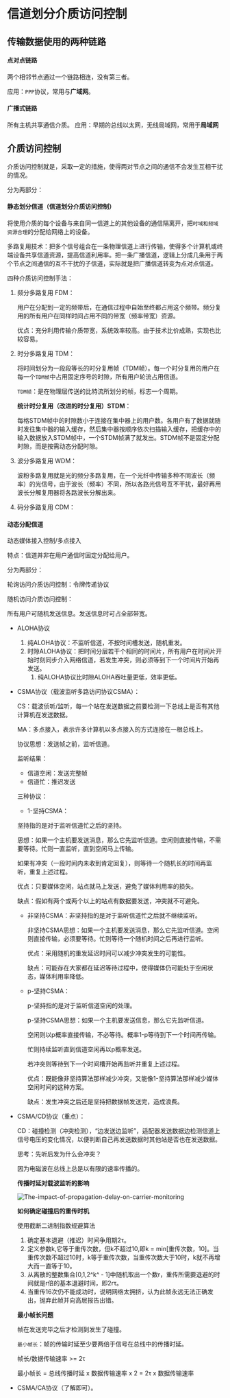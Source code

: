 # 信道划分介质访问控制



## 传输数据使用的两种链路

#### 点对点链路

两个相邻节点通过一个链路相连，没有第三者。

应用：`PPP`协议，常用与**广域网**。

#### 广播式链路

所有主机共享通信介质。 应用：早期的总线以太网，无线局域网，常用于**局域网**



## 介质访问控制

介质访问控制就是，采取一定的措施，使得两对节点之间的通信不会发生互相干扰的情况。

分为两部分：

#### 静态划分信道（信道划分介质访问控制）

将使用介质的每个设备与来自同一信道上的其他设备的通信隔离开，把`时域和频域资源合理`的分配给网络上的设备。 

多路复用技术：把多个信号组合在一条物理信道上进行传输，使得多个计算机或终端设备共享信道资源，提高信道利用率。把一条广播信道，逻辑上分成几条用于两个节点之间通信的互不干扰的子信道，实际就是把广播信道转变为点对点信道。

四种介质访问控制手法：

1. 频分多路复用 FDM：

   用户在分配到一定的频带后，在通信过程中自始至终都占用这个频带。频分复用的所有用户在同样时间占用不同的带宽（频率带宽）资源。

   优点：充分利用传输介质带宽，系统效率较高。由于技术比价成熟，实现也比较容易。

2. 时分多路复用 TDM：

   将时间划分为一段段等长的时分复用帧（TDM帧）。每一个时分复用的用户在每一个`TDM帧`中占用固定序号的时隙，所有用户轮流占用信道。

   `TDM帧`：是在物理层传送的比特流所划分的帧，标志一个周期。

   **统计时分复用（改进的时分复用）STDM**：

   每格STDM帧中的时隙数小于连接在集中器上的用户数。各用户有了数据就随时发往集中器的输入缓存，然后集中器按顺序依次扫描输入缓存，把缓存中的输入数据放入STDM帧中，一个STDM帧满了就发出。STDM帧不是固定分配时隙，而是按需动态分配时隙。

3. 波分多路复用 WDM：

   波粉多路复用就是光的频分多路复用，在一个光纤中传输多种不同波长（频率）的光信号，由于波长（频率）不同，所以各路光信号互不干扰，最好再用波长分解复用器将各路波长分解出来。

4. 码分多路复用 CDM：

   

#### 动态分配信道

动态媒体接入控制/多点接入

特点：信道并非在用户通信时固定分配给用户。

分为两部分：

轮询访问介质访问控制：令牌传递协议   

随机访问介质访问控制：

所有用户可随机发送信息。发送信息时可占全部带宽。

+ ALOHA协议

  1. 纯ALOHA协议：不监听信道，不按时间槽发送，随机重发。
  2. 时隙ALOHA协议：把时间分层若干个相同的时间片，所有用户在时间片开始时刻同步介入网络信道，若发生冲突，则必须等到下一个时间片开始再发送。
     1. 纯ALOHA协议比时隙ALOHA吞吐量更低，效率更低。

+ CSMA协议（载波监听多路访问协议CSMA）：

  CS：载波侦听/监听，每一个站在发送数据之前要检测一下总线上是否有其他计算机在发送数据。

  MA：多点接入，表示许多计算机以多点接入的方式连接在一根总线上。

  协议思想：发送帧之前，监听信道。

  监听结果：

  + 信道空闲：发送完整帧
  + 信道忙：推迟发送

  三种协议：

  +  1-坚持CSMA：

    坚持指的是对于监听信道忙之后的坚持。

    思想：如果一个主机要发送消息，那么它先监听信道。空闲则直接传输，不需要等待。忙则一直监听，直到空闲马上传输。

    如果有冲突（一段时间内未收到肯定回复），则等待一个随机长的时间再监听，重复上述过程。 

    优点：只要媒体空闲，站点就马上发送，避免了媒体利用率的损失。

    缺点：假如有两个或两个以上的站点有数据要发送，冲突就不可避免。

  + 非坚持CSMA：非坚持指的是对于监听信道忙之后就不继续监听。

    非坚持CSMA思想：如果一个主机要发送消息，那么它先监听信道。空闲则直接传输，必须要等待。忙则等待一个随机时间之后再进行监听。

    优点：采用随机的重发延迟时间可以减少冲突发生的可能性。

    缺点：可能存在大家都在延迟等待过程中，使得媒体仍可能处于空闲状态，媒体利用率降低。

  + p-坚持CSMA：

     p-坚持指的是对于监听信道空闲的处理。

    p-坚持CSMA思想：如果一个主机要发送信息，那么它先监听信道。

    空闲则以p概率直接传输，不必等待。概率1-p等待到下一个时间再传输。

    忙则持续监听直到信道空闲再以p概率发送。

    若冲突则等待到下一个时间槽开始再监听并重复上述过程。

    优点：既能像非坚持算法那样减少冲突，又能像1-坚持算法那样减少媒体空闲时间的这种方案。

    缺点：发生冲突之后还是坚持把数据帧发送完，造成浪费。

+ CSMA/CD协议（重点）：

  CD：碰撞检测（冲突检测），“边发送边监听”，适配器发送数据边检测信道上信号电压的变化情况，以便判断自己再发送数据时其他站是否也在发送数据。

  思考：先听后发为什么会冲突？

  因为电磁波在总线上总是以有限的速率传播的。 

  **传播时延对载波监听的影响**

  ![The-impact-of-propagation-delay-on-carrier-monitoring](/Users/eddie/Documents/code/docs/docs/web-development-basics/computer-network/数据链路层/images/The-impact-of-propagation-delay-on-carrier-monitoring.png)

  **如何确定碰撞后的重传时机**

  使用截断二进制指数规避算法

  1.  确定基本退避（推迟）时间争用期2τ。
  2. 定义参数k,它等于重传次数，但k不超过10,即k = min[重传次数，10]。当重传次数不超过10时，k等于重传次数，当重传次数大于10时，k就不再增大而一直等于10。
  3. 从离散的整数集合[0,1,2^k^ - 1]中随机取出一个数r，重传所需要退避的时间就是r倍的基本退避时间，即2rτ。
  4. 当重传16次仍不能成功时，说明网络太拥挤，认为此帧永远无法正确发出，抛弃此帧并向高层报告出错。

  **最小帧长问题**

  帧在发送完毕之后才检测到发生了碰撞。

  `最小帧长`：帧的传输时延至少要两倍于信号在总线中的传播时延。

  帧长/数据传输速率 >= 2τ

  最小帧长 = 总线传播时延 x 数据传输速率 x 2 = 2τ x 数据传输速率

+ CSMA/CA协议（了解即可）。
